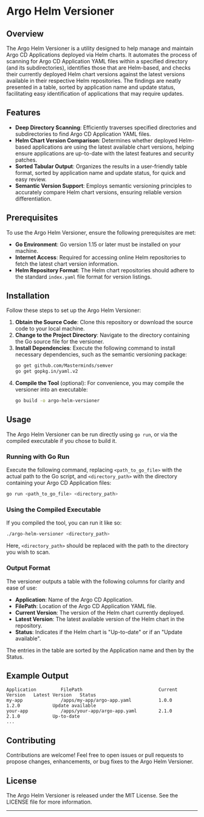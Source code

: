 # Argo Helm Versioner

## Overview
The Argo Helm Versioner is a utility designed to help manage and maintain Argo CD Applications deployed via Helm charts. It automates the process of scanning for Argo CD Application YAML files within a specified directory (and its subdirectories), identifies those that are Helm-based, and checks their currently deployed Helm chart versions against the latest versions available in their respective Helm repositories. The findings are neatly presented in a table, sorted by application name and update status, facilitating easy identification of applications that may require updates.

## Features
- **Deep Directory Scanning**: Efficiently traverses specified directories and subdirectories to find Argo CD Application YAML files.
- **Helm Chart Version Comparison**: Determines whether deployed Helm-based applications are using the latest available chart versions, helping ensure applications are up-to-date with the latest features and security patches.
- **Sorted Tabular Output**: Organizes the results in a user-friendly table format, sorted by application name and update status, for quick and easy review.
- **Semantic Version Support**: Employs semantic versioning principles to accurately compare Helm chart versions, ensuring reliable version differentiation.

## Prerequisites
To use the Argo Helm Versioner, ensure the following prerequisites are met:
- **Go Environment**: Go version 1.15 or later must be installed on your machine.
- **Internet Access**: Required for accessing online Helm repositories to fetch the latest chart version information.
- **Helm Repository Format**: The Helm chart repositories should adhere to the standard `index.yaml` file format for version listings.

## Installation
Follow these steps to set up the Argo Helm Versioner:

1. **Obtain the Source Code**: Clone this repository or download the source code to your local machine.
2. **Change to the Project Directory**: Navigate to the directory containing the Go source file for the versioner.
3. **Install Dependencies**: Execute the following command to install necessary dependencies, such as the semantic versioning package:
   ```sh
   go get github.com/Masterminds/semver
   go get gopkg.in/yaml.v2
   ```
4. **Compile the Tool** (optional): For convenience, you may compile the versioner into an executable:
   ```sh
   go build -o argo-helm-versioner
   ```

## Usage
The Argo Helm Versioner can be run directly using `go run`, or via the compiled executable if you chose to build it.

### Running with Go Run
Execute the following command, replacing `<path_to_go_file>` with the actual path to the Go script, and `<directory_path>` with the directory containing your Argo CD Application files:
```sh
go run <path_to_go_file> <directory_path>
```

### Using the Compiled Executable
If you compiled the tool, you can run it like so:
```sh
./argo-helm-versioner <directory_path>
```
Here, `<directory_path>` should be replaced with the path to the directory you wish to scan.

### Output Format
The versioner outputs a table with the following columns for clarity and ease of use:
- **Application**: Name of the Argo CD Application.
- **FilePath**: Location of the Argo CD Application YAML file.
- **Current Version**: The version of the Helm chart currently deployed.
- **Latest Version**: The latest available version of the Helm chart in the repository.
- **Status**: Indicates if the Helm chart is "Up-to-date" or if an "Update available".

The entries in the table are sorted by the Application name and then by the Status.

## Example Output
```
Application         FilePath                            Current Version   Latest Version   Status           
my-app              /apps/my-app/argo-app.yaml          1.0.0             1.2.0            Update available  
your-app            /apps/your-app/argo-app.yaml        2.1.0             2.1.0            Up-to-date       
...
```

## Contributing
Contributions are welcome! Feel free to open issues or pull requests to propose changes, enhancements, or bug fixes to the Argo Helm Versioner.

## License
The Argo Helm Versioner is released under the MIT License. See the LICENSE file for more information.

---
